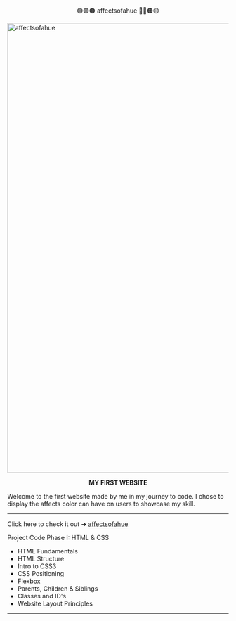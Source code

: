  <p align="center">
   🟢🟣🟤  affectsofahue  🔴🔵🟠🟡  
  </p> 

<img width="1023" alt="affectsofahue" src="https://user-images.githubusercontent.com/49247755/136206575-79664a82-55a5-49f1-a318-8ed289474a0a.png">




<p align="center">
 <strong>MY FIRST WEBSITE</strong>
</p>

 Welcome to the first website made by me in my journey to code. I chose to display the affects color can have on users to showcase my skill.

---

Click here to check it out ➜ [affectsofahue](https://github.com/kyvycodes/affectsofahue)

Project Code 
Phase I:  HTML & CSS


- HTML Fundamentals
- HTML Structure
- Intro to CSS3
- CSS Positioning 
- Flexbox
- Parents, Children & Siblings
- Classes and ID's
- Website Layout Principles

---
